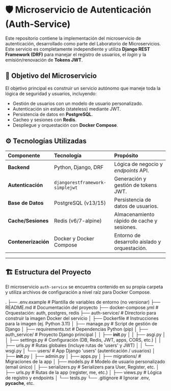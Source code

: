 # 🛡️ Microservicio de Autenticación (Auth-Service)

Este repositorio contiene la implementación del microservicio de autenticación, desarrollado como parte del Laboratorio de Microservicios. Este servicio es completamente independiente y utiliza **Django REST Framework (DRF)** para manejar el registro de usuarios, el *login* y la emisión/renovación de **Tokens JWT**.

## 🎯 Objetivo del Microservicio

El objetivo principal es construir un servicio autónomo que maneje toda la lógica de seguridad y usuarios, incluyendo:
* Gestión de usuarios con un modelo de usuario personalizado.
* Autenticación sin estado (stateless) mediante JWT.
* Persistencia de datos en **PostgreSQL**.
* Cacheo y sesiones con **Redis**.
* Despliegue y orquestación con **Docker Compose**.

## ⚙️ Tecnologías Utilizadas

| Componente | Tecnología | Propósito |
| :--- | :--- | :--- |
| **Backend** | Python, Django, DRF | Lógica de negocio y *endpoints* API. |
| **Autenticación** | `djangorestframework-simplejwt` | Generación y gestión de tokens JWT. |
| **Base de Datos** | PostgreSQL (v13/15) | Persistencia de datos de usuarios. |
| **Cache/Sesiones** | Redis (v6/7-alpine) | Almacenamiento rápido de cache y sesiones. |
| **Contenerización** | Docker y Docker Compose | Entorno de desarrollo aislado y orquestación. |

---

## 🏗️ Estructura del Proyecto

El microservicio `auth-service` se encuentra contenido en su propia carpeta y utiliza archivos de configuración a nivel raíz para Docker Compose.

.
├── .env.example               # Plantilla de variables de entorno (no versionar)
├── README.md                  # Documentación del proyecto
├── docker-compose.yml         # Orquestación: auth, postgres, redis
├── auth-service/              # Directorio para construir la imagen Docker del servicio
│   ├── Dockerfile             # Instrucciones para la imagen (ej. Python 3.11)
│   ├── manage.py              # Script de gestión de Django
│   ├── requirements.txt       # Dependencias Python (pip)
│   ├── auth_service/          # Proyecto Django principal
│   │   ├── __init__.py
│   │   ├── asgi.py
│   │   ├── settings.py        # Configuración (DB, Redis, JWT, apps, CORS, etc.)
│   │   ├── urls.py            # Rutas globales (incluye rutas de 'users' y JWT)
│   │   └── wsgi.py
│   └── users/                 # App Django 'users' (autenticación / usuarios)
│       ├── __init__.py
│       ├── admin.py
│       ├── apps.py
│       ├── migrations/        # Migraciones de la app
│       ├── models.py          # Modelo de usuario personalizado (email único)
│       ├── serializers.py     # Serializers para User, Register, etc.
│       ├── urls.py            # Rutas de la app (register, me, etc.)
│       ├── views.py           # Lógica de registro y endpoints
│       └── tests.py
└── .gitignore                 # Ignorar .env, __pycache__, etc.

